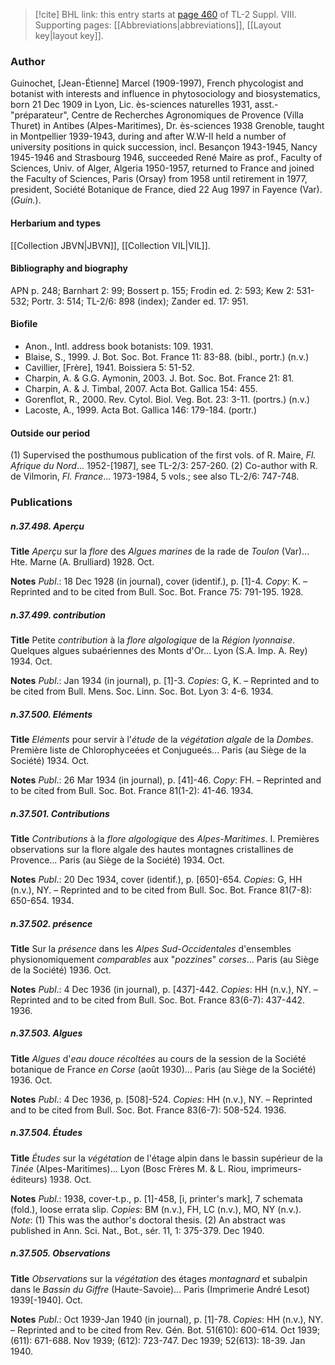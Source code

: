 > [!cite] BHL link: this entry starts at [page 460](https://www.biodiversitylibrary.org/item/103832#page/472/mode/1up) of TL-2 Suppl. VIII.
> Supporting pages: [[Abbreviations|abbreviations]], [[Layout key|layout key]].

### Author

Guinochet, \[Jean-Étienne\] Marcel (1909-1997), French phycologist and botanist with interests and influence in phytosociology and biosystematics, born 21 Dec 1909 in Lyon, Lic. ès-sciences naturelles 1931, asst.-"préparateur", Centre de Recherches Agronomiques de Provence (Villa Thuret) in Antibes (Alpes-Maritimes), Dr. ès-sciences 1938 Grenoble, taught in Montpellier 1939-1943, during and after W.W-II held a number of university positions in quick succession, incl. Besançon 1943-1945, Nancy 1945-1946 and Strasbourg 1946, succeeded René Maire as prof., Faculty of Sciences, Univ. of Alger, Algeria 1950-1957, returned to France and joined the Faculty of Sciences, Paris (Orsay) from 1958 until retirement in 1977, president, Société Botanique de France, died 22 Aug 1997 in Fayence (Var). (*Guin.*).

#### Herbarium and types

[[Collection JBVN|JBVN]], [[Collection VIL|VIL]].

#### Bibliography and biography

APN p. 248; Barnhart 2: 99; Bossert p. 155; Frodin ed. 2: 593; Kew 2: 531-532; Portr. 3: 514; TL-2/6: 898 (index); Zander ed. 17: 951.

#### Biofile

- Anon., Intl. address book botanists: 109. 1931.
- Blaise, S., 1999. J. Bot. Soc. Bot. France 11: 83-88. (bibl., portr.) (n.v.)
- Cavillier, \[Frère\], 1941. Boissiera 5: 51-52.
- Charpin, A. & G.G. Aymonin, 2003. J. Bot. Soc. Bot. France 21: 81.
- Charpin, A. & J. Timbal, 2007. Acta Bot. Gallica 154: 455.
- Gorenflot, R., 2000. Rev. Cytol. Biol. Veg. Bot. 23: 3-11. (portrs.) (n.v.)
- Lacoste, A., 1999. Acta Bot. Gallica 146: 179-184. (portr.)

#### Outside our period

(1) Supervised the posthumous publication of the first vols. of R. Maire, *Fl. Afrique du Nord*... 1952-\[1987\], see TL-2/3: 257-260. (2) Co-author with R. de Vilmorin, *Fl. France*... 1973-1984, 5 vols.; see also TL-2/6: 747-748.

### Publications

##### n.37.498. Aperçu

**Title**
*Aperçu* sur la *flore* des *Algues marines* de la rade de *Toulon* (Var)... Hte. Marne (A. Brulliard) 1928. Oct.

**Notes**
*Publ*.: 18 Dec 1928 (in journal), cover (identif.), p. \[1\]-4. *Copy*: K. – Reprinted and to be cited from Bull. Soc. Bot. France 75: 791-195. 1928.

##### n.37.499. contribution

**Title**
Petite *contribution* à la *flore algologique* de la *Région lyonnaise*. Quelques algues subaériennes des Monts d'Or... Lyon (S.A. Imp. A. Rey) 1934. Oct.

**Notes**
*Publ*.: Jan 1934 (in journal), p. \[1\]-3. *Copies*: G, K. – Reprinted and to be cited from Bull. Mens. Soc. Linn. Soc. Bot. Lyon 3: 4-6. 1934.

##### n.37.500. Eléments

**Title**
*Eléments* pour servir à l'*étude* de la *végétation algale* de la *Dombes*. Première liste de Chlorophyceées et Conjugueés... Paris (au Siège de la Société) 1934. Oct.

**Notes**
*Publ*.: 26 Mar 1934 (in journal), p. \[41\]-46. *Copy*: FH. – Reprinted and to be cited from Bull. Soc. Bot. France 81(1-2): 41-46. 1934.

##### n.37.501. Contributions

**Title**
*Contributions* à la *flore algologique* des *Alpes-Maritimes*. I. Premières observations sur la flore algale des hautes montagnes cristallines de Provence... Paris (au Siège de la Société) 1934. Oct.

**Notes**
*Publ*.: 20 Dec 1934, cover (identif.), p. \[650\]-654. *Copies*: G, HH (n.v.), NY. – Reprinted and to be cited from Bull. Soc. Bot. France 81(7-8): 650-654. 1934.

##### n.37.502. présence

**Title**
Sur la *présence* dans les *Alpes Sud-Occidentales* d'ensembles physionomiquement *comparables* aux "*pozzines*" *corses*... Paris (au Siège de la Société) 1936. Oct.

**Notes**
*Publ*.: 4 Dec 1936 (in journal), p. \[437\]-442. *Copies*: HH (n.v.), NY. – Reprinted and to be cited from Bull. Soc. Bot. France 83(6-7): 437-442. 1936.

##### n.37.503. Algues

**Title**
*Algues* d'*eau douce récoltées* au cours de la session de la Société botanique de France *en Corse* (août 1930)... Paris (au Siège de la Société) 1936. Oct.

**Notes**
*Publ*.: 4 Dec 1936, p. \[508\]-524. *Copies*: HH (n.v.), NY. – Reprinted and to be cited from Bull. Soc. Bot. France 83(6-7): 508-524. 1936.

##### n.37.504. Études

**Title**
*Études* sur la *végétation* de l'étage alpin dans le bassin supérieur de la *Tinée* (Alpes-Maritimes)... Lyon (Bosc Frères M. & L. Riou, imprimeurs-éditeurs) 1938. Oct.

**Notes**
*Publ*.: 1938, cover-t.p., p. \[1\]-458, \[i, printer's mark\], 7 schemata (fold.), loose errata slip.
*Copies*: BM (n.v.), FH, LC (n.v.), MO, NY (n.v.).
*Note*: (1) This was the author's doctoral thesis. (2) An abstract was published in Ann. Sci. Nat., Bot., sér. 11, 1: 375-379. Dec 1940.

##### n.37.505. Observations

**Title**
*Observations* sur la *végétation* des étages *montagnard* et subalpin dans le *Bassin du Giffre* (Haute-Savoie)... Paris (Imprimerie André Lesot) 1939\[-1940\]. Oct.

**Notes**
*Publ*.: Oct 1939-Jan 1940 (in journal), p. \[1\]-78. *Copies*: HH (n.v.), NY. – Reprinted and to be cited from Rev. Gén. Bot. 51(610): 600-614. Oct 1939; (611): 671-688. Nov 1939; (612): 723-747. Dec 1939; 52(613): 18-39. Jan 1940.

